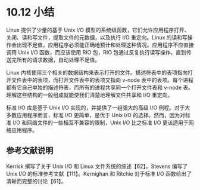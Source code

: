 # 10.12 小结

Linux 提供了少量的基于 Unix I/O 模型的系统级函数，它们允许应用程序打开、关闭、读和写文件，提取文件的元数据，以及执行 I/O 重定向。Linux 的读和写操作会出现不足值，应用程序必须能正确地预计和处理这种情况。应用程序不应直接调用 Unix I/O 函数，而应该使用 RIO 包，RIO 包通过反复执行读写操作，直到传送完所有的请求数据，自动处理不足值。

Linux 内核使用三个相关的数据结构来表示打开的文件。描述符表中的表项指向打开文件表中的表项，而打开文件表中的表项又指向 v-node 表中的表项。每个进程都有它自己单独的描述符表，而所有的进程共享同一个打开文件表和 v-node 表。理解这些结构的一般组成就能使我们清楚地理解文件共享和 I/O 重定向。

标准 I/O 库是基于 Unix I/O 实现的，并提供了一组强大的高级 I/O 例程。对于大多数应用程序而言，标准 I/O 更简单，是优于 Unix I/O 的选择。然而，因为对标准 I/O 和网络文件的一些相互不兼容的限制，Unix I/O 比之标准 I/O 更该适用于网络应用程序。

## 参考文献说明

Kerrisk 撰写了关于 Unix I/O 和 Linux 文件系统的综述【62】。Stevens 编写了 Unix I/O 的标准参考文献【111】。Kernighan 和 Ritchie 对于标准 I/O 函数给出了清晰而完整的讨论【61】。

